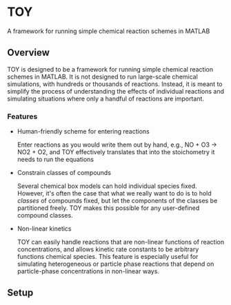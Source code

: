 # TOY
A framework for running simple chemical reaction schemes in MATLAB

## Overview
TOY is designed to be a framework for running simple chemical reaction schemes in MATLAB. It is not designed to run large-scale chemical simulations, with hundreds or thousands of reactions. Instead, it is meant to simplify the process of understanding the effects of individual reactions and simulating situations where only a handful of reactions are important. 

### Features
- Human-friendly scheme for entering reactions

  Enter reactions as you would write them out by hand, e.g., NO + O3 -> NO2 + O2, and TOY effectively translates that into the stoichometry it needs to run the equations

- Constrain classes of compounds

  Several chemical box models can hold individual species fixed. However, it's often the case that what we really want to do is to hold *classes* of compounds fixed, but let the components of the classes be partitioned freely. TOY makes this possible for any user-defined compound classes. 
  
- Non-linear kinetics

  TOY can easily handle reactions that are non-linear functions of reaction concentrations, and allows kinetic rate constants to be arbitrary functions chemical species. This feature is especially useful for simulating heterogeneous or particle phase reactions that depend on particle-phase concentrations in non-linear ways. 
  
 ## Setup
 
